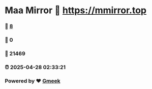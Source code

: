 # Maa Mirror :link: https://mmirror.top 
### :page_facing_up: [8](https://mmirror.top/tag.html) 
### :speech_balloon: 0 
### :hibiscus: 21469 
### :alarm_clock: 2025-04-28 02:33:21 
### Powered by :heart: [Gmeek](https://github.com/Meekdai/Gmeek)
